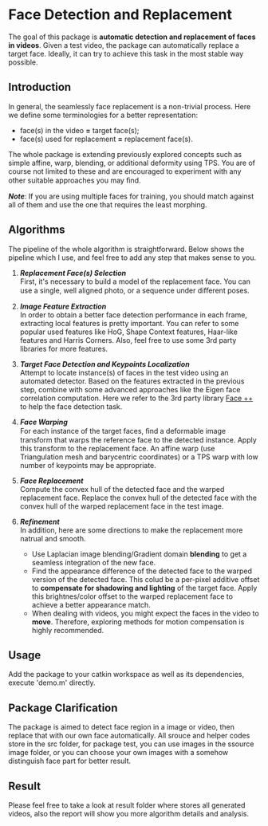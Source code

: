 # Face Detection and Replacement
The goal of this package is **automatic detection and replacement of faces in videos**. Given a test video, the package can automatically replace a target face. Ideally, it can try to achieve this task in the most stable way possible.       


Introduction
------------
In general, the seamlessly face replacement is a non-trivial process. Here we define some terminologies for a better representation:      
* face(s) in the video **=** target face(s);
* face(s) used for replacement **=** replacement face(s). 

The whole package is extending previously explored concepts such as simple affine, warp, blending, or additional deformity using TPS. You are of course not limited to these and are encouraged to experiment with any other suitable approaches you may ﬁnd.      

**_Note_**: If you are using multiple faces for training, you should match against all of them and use the one that requires the least morphing.


Algorithms
----------
The pipeline of the whole algorithm is straightforward. Below shows the pipeline which I use, and feel free to add any step that makes sense to you.

1. **_Replacement Face(s) Selection_**             
    First, it's necessary to build a model of the replacement face. You can use a single, well aligned photo, or a sequence under diﬀerent poses. 

2. **_Image Feature Extraction_**             
    In order to obtain a better face detection performance in each frame, extracting local features is pretty important. You can refer to some popular used features like HoG, Shape Context features, Haar-like features and Harris Corners. Also, feel free to use some 3rd party libraries for more features.
    
3. **_Target Face Detection and Keypoints Localization_**          
    Attempt to locate instance(s) of faces in the test video using an automated detector. Based on the features extracted in the previous step, combine with some advanced approaches like the Eigen face correlation computation. Here we refer to the 3rd party library [Face ++](https://www.faceplusplus.com.cn/) to help the face detection task.

4. **_Face Warping_**        
    For each instance of the target faces, ﬁnd a deformable image transform that warps the reference face to the detected instance. Apply this transform to the replacement face. An affine warp (use Triangulation mesh and barycentric coordinates) or a TPS warp with low number of keypoints may be appropriate. 

5. **_Face Replacement_**       
     Compute the convex hull of the detected face and the warped replacement face. Replace the convex hull of the detected face with the convex hull of the warped replacement face in the test image. 

6. **_Refinement_**       
    In addition, here are some directions to make the replacement more natrual and smooth.
    * Use Laplacian image blending/Gradient domain **blending** to get a seamless integration of the new face.
    * Find the appearance difference of the detected face to the warped version of the detected face. This colud be a per-pixel additive offset to **compensate for shadowing and lighting** of the target face. Apply this brightnes/color offset to the warped replacement face to achieve a better appearance match.
    * When dealing with videos, you might expect the faces in the video to **move**. Therefore, exploring methods for motion compensation is highly recommended.



Usage
-----
Add the package to your catkin workspace as well as its dependencies, execute 'demo.m' directly.

Package Clarification
---------------------
The package is aimed to detect face region in a image or video, then replace that with our own face automatically.
All srouce and helper codes store in the src folder, for package test, you can use images in the ssource image folder, or you can 
choose your own images with a somehow distinguish face part for better result. 

Result
------
Please feel free to take a look at result folder where stores all generated videos, also the report will show you more algorithm details and analysis.
